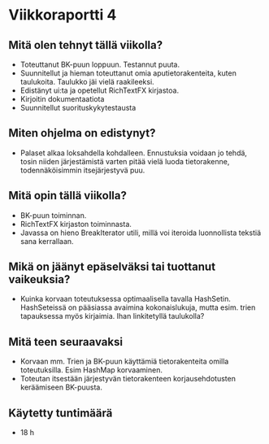 # Viikkoraportti 4

## Mitä olen tehnyt tällä viikolla?

- Toteuttanut BK-puun loppuun. Testannut puuta.
- Suunnitellut ja hieman toteuttanut omia aputietorakenteita, kuten taulukoita. Taulukko jäi vielä raakileeksi.
- Edistänyt ui:ta ja opetellut RichTextFX kirjastoa.
- Kirjoitin dokumentaatiota
- Suunnitellut suorituskykytestausta

## Miten ohjelma on edistynyt?

- Palaset alkaa loksahdella kohdalleen. Ennustuksia voidaan jo tehdä, tosin niiden järjestämistä varten pitää vielä luoda tietorakenne, todennäköisimmin itsejärjestyvä puu.

## Mitä opin tällä viikolla?

- BK-puun toiminnan.
- RichTextFX kirjaston toiminnasta.
- Javassa on hieno BreakIterator utili, millä voi iteroida luonnollista tekstiä sana kerrallaan.

## Mikä on jäänyt epäselväksi tai tuottanut vaikeuksia?

-  Kuinka korvaan toteutuksessa optimaalisella tavalla HashSetin. HashSeteissä on pääsiassa avaimina kokonaislukuja, mutta esim. trien tapauksessa myös kirjaimia. Ihan linkitetyllä taulukolla?

## Mitä teen seuraavaksi

- Korvaan mm. Trien ja BK-puun käyttämiä tietorakenteita omilla toteutuksilla. Esim HashMap korvaaminen.
- Toteutan itsestään järjestyvän tietorakenteen korjausehdotusten keräämiseen BK-puusta.

## Käytetty tuntimäärä
- 18 h
